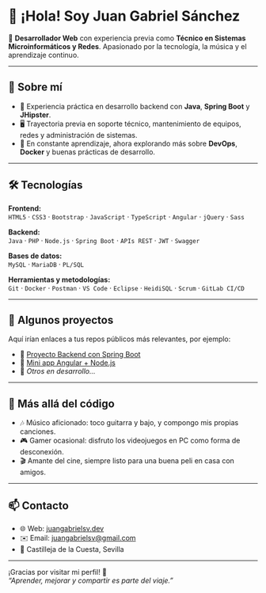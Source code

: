 # 👋 ¡Hola! Soy Juan Gabriel Sánchez

🎯 **Desarrollador Web** con experiencia previa como **Técnico en Sistemas Microinformáticos y Redes**. Apasionado por la tecnología, la música y el aprendizaje continuo.

---

## 🧠 Sobre mí

- 🔧 Experiencia práctica en desarrollo backend con **Java**, **Spring Boot** y **JHipster**.
- 🖥️ Trayectoria previa en soporte técnico, mantenimiento de equipos, redes y administración de sistemas.
- 🌱 En constante aprendizaje, ahora explorando más sobre **DevOps**, **Docker** y buenas prácticas de desarrollo.

---

## 🛠️ Tecnologías

**Frontend:**  
`HTML5` · `CSS3` · `Bootstrap` · `JavaScript` · `TypeScript` · `Angular` · `jQuery` · `Sass`

**Backend:**  
`Java` · `PHP` · `Node.js` · `Spring Boot` · `APIs REST` · `JWT` · `Swagger`

**Bases de datos:**  
`MySQL` · `MariaDB` · `PL/SQL`

**Herramientas y metodologías:**  
`Git` · `Docker` · `Postman` · `VS Code` · `Eclipse` · `HeidiSQL` · `Scrum` · `GitLab CI/CD`

---

## 🚀 Algunos proyectos

Aquí irían enlaces a tus repos públicos más relevantes, por ejemplo:

- 🔗 [Proyecto Backend con Spring Boot](https://github.com/JuanGabrielsv/nombre-del-repo)
- 🔗 [Mini app Angular + Node.js](https://github.com/JuanGabrielsv/nombre-del-repo)
- 🔧 *Otros en desarrollo...*

---

## 🎸 Más allá del código

- 🎶 Músico aficionado: toco guitarra y bajo, y compongo mis propias canciones.
- 🎮 Gamer ocasional: disfruto los videojuegos en PC como forma de desconexión.
- 🎬 Amante del cine, siempre listo para una buena peli en casa con amigos.

---

## 📫 Contacto

- 🌐 Web: [juangabrielsv.dev](https://juangabrielsv.dev)
- ✉️ Email: [juangabrielsv@gmail.com](mailto:juangabrielsv@gmail.com)
- 📍 Castilleja de la Cuesta, Sevilla

---

¡Gracias por visitar mi perfil! 🙌  
*“Aprender, mejorar y compartir es parte del viaje.”*


<!--
**JuanGabrielsv/JuanGabrielsv** is a ✨ _special_ ✨ repository because its `README.md` (this file) appears on your GitHub profile.

Here are some ideas to get you started:

- 🔭 I’m currently working on ...
- 🌱 I’m currently learning ...
- 👯 I’m looking to collaborate on ...
- 🤔 I’m looking for help with ...
- 💬 Ask me about ...
- 📫 How to reach me: ...
- 😄 Pronouns: ...
- ⚡ Fun fact: ...
-->

